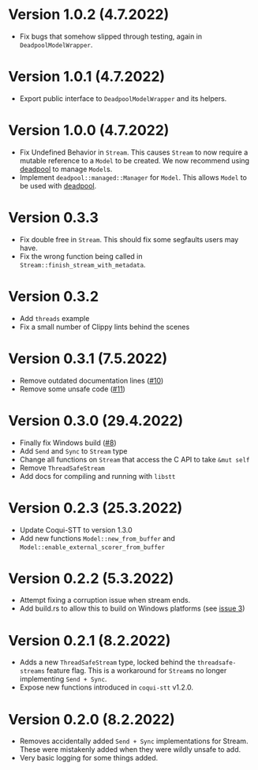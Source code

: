 # Version 1.0.2 (4.7.2022)
* Fix bugs that somehow slipped through testing, again in `DeadpoolModelWrapper`.

# Version 1.0.1 (4.7.2022)
* Export public interface to `DeadpoolModelWrapper` and its helpers.

# Version 1.0.0 (4.7.2022)
* Fix Undefined Behavior in `Stream`.
  This causes `Stream` to now require a mutable reference to a `Model` to be created.
  We now recommend using [deadpool](https://crates.io/crates/deadpool) to manage `Model`s.
* Implement `deadpool::managed::Manager` for `Model`.
  This allows `Model` to be used with [deadpool](https://crates.io/crates/deadpool).

# Version 0.3.3
* Fix double free in `Stream`. This should fix some segfaults users may have.
* Fix the wrong function being called in `Stream::finish_stream_with_metadata`.

# Version 0.3.2
* Add `threads` example
* Fix a small number of Clippy lints behind the scenes

# Version 0.3.1 (7.5.2022)
* Remove outdated documentation lines ([#10](https://github.com/tazz4843/coqui-stt/pull/10))
* Remove some unsafe code ([#11](https://github.com/tazz4843/coqui-stt/pull/11))

# Version 0.3.0 (29.4.2022)
* Finally fix Windows build ([#8](https://github.com/tazz4843/coqui-stt/pull/8))
* Add `Send` and `Sync` to `Stream` type
* Change all functions on `Stream` that access the C API to take `&mut self`
* Remove `ThreadSafeStream`
* Add docs for compiling and running with `libstt`

# Version 0.2.3 (25.3.2022)
* Update Coqui-STT to version 1.3.0
* Add new functions `Model::new_from_buffer`
  and `Model::enable_external_scorer_from_buffer`

# Version 0.2.2 (5.3.2022)
* Attempt fixing a corruption issue when stream ends.
* Add build.rs to allow this to build on Windows platforms
 (see [issue 3](https://github.com/tazz4843/coqui-stt/issues/3))

# Version 0.2.1 (8.2.2022)
* Adds a new ``ThreadSafeStream`` type,
  locked behind the ``threadsafe-streams`` feature flag.
  This is a workaround for ``Stream``s no longer implementing ``Send + Sync``.
* Expose new functions introduced in ``coqui-stt`` v1.2.0.

# Version 0.2.0 (8.2.2022)

* Removes accidentally added `Send + Sync` implementations for Stream.
  These were mistakenly added when they were wildly unsafe to add.
* Very basic logging for some things added.
